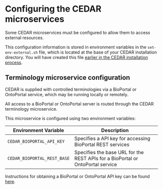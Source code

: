 # Configuring the CEDAR microservices

Some CEDAR microservices must be configured to allow them to access external resources.

This configuration information is stored in environment variables in the `set-env-external.sh` file, which is located at the base of your CEDAR installation directory.
You will have created this file [earlier in the CEDAR installation process](./scripts-and-aliases-install.html).

## Terminology microservice configuration

CEDAR is supplied with controlled terminologies via a BioPortal or OntoPortal service, which may be running locally or remotely.

All access to a BioPortal or OntoPortal server is routed through the CEDAR terminology microservice. 

This microservice is configured using two environment variables: 

| Environment Variable                 | Description  |
| -----------                          | ------------ |
| `CEDAR_BIOPORTAL_API_KEY`            | Specifies a API key for accessing BioPortal REST services  |
| `CEDAR_BIOPORTAL_REST_BASE`          | Specifies the base URL for the REST APIs for a BioPortal or OntoPortal service |

Instructions for obtaining a BioPortal or OntoPortal API key can be found  [here](https://bioportal.bioontology.org/help#Getting_an_API_key).
